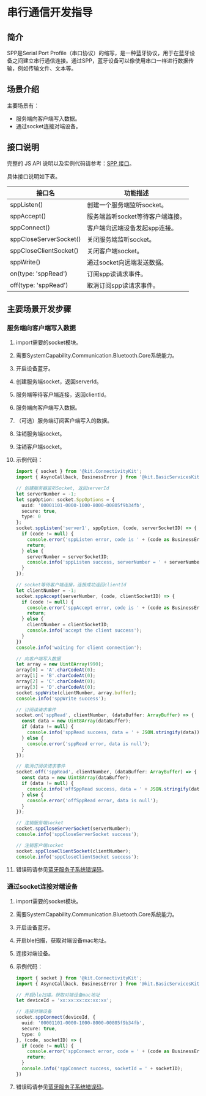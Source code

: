 # 串行通信开发指导

## 简介
SPP是Serial Port Profile（串口协议）的缩写，是一种蓝牙协议，用于在蓝牙设备之间建立串行通信连接。通过SPP，蓝牙设备可以像使用串口一样进行数据传输，例如传输文件、文本等。

## 场景介绍

主要场景有：
- 服务端向客户端写入数据。
- 通过socket连接对端设备。

## 接口说明

完整的 JS API 说明以及实例代码请参考：[SPP 接口](../../reference/apis-connectivity-kit/js-apis-bluetooth-socket.md)。

具体接口说明如下表。

| 接口名                             | 功能描述                                                                       |
| ---------------------------------- | ------------------------------------------------------------------------------ |
| sppListen()                        | 创建一个服务端监听socket。                                                       |
| sppAccept()                        | 服务端监听socket等待客户端连接。                                                  |
| sppConnect()                       | 客户端向远端设备发起spp连接。                                                     |
| sppCloseServerSocket()             | 关闭服务端监听socket。                                                           |
| sppCloseClientSocket()             | 关闭客户端socket。                                                               |
| sppWrite()                         | 通过socket向远端发送数据。                                                       |
| on(type: 'sppRead')                | 订阅spp读请求事件。                                                              |
| off(type: 'sppRead')               | 取消订阅spp读请求事件。                                                           |

## 主要场景开发步骤

### 服务端向客户端写入数据
1. import需要的socket模块。
2. 需要SystemCapability.Communication.Bluetooth.Core系统能力。
3. 开启设备蓝牙。
4. 创建服务端socket，返回serverId。
5. 服务端等待客户端连接，返回clientId。
6. 服务端向客户端写入数据。
7. （可选）服务端订阅客户端写入的数据。
8. 注销服务端socket。
9. 注销客户端socket。
10. 示例代码：

    ```ts
    import { socket } from '@kit.ConnectivityKit';
    import { AsyncCallback, BusinessError } from '@kit.BasicServicesKit';

    // 创建服务器监听Socket, 返回serverId
    let serverNumber = -1;
    let sppOption: socket.SppOptions = {
      uuid: '00001101-0000-1000-8000-00805f9b34fb',
      secure: true,
      type: 0
    };
    socket.sppListen('server1', sppOption, (code, serverSocketID) => {
      if (code != null) {
        console.error('sppListen error, code is ' + (code as BusinessError).code);
        return;
      } else {
        serverNumber = serverSocketID;
        console.info('sppListen success, serverNumber = ' + serverNumber);
      }
    });

    // socket等待客户端连接，连接成功返回clientId
    let clientNumber = -1;
    socket.sppAccept(serverNumber, (code, clientSocketID) => {
      if (code != null) {
        console.error('sppAccept error, code is ' + (code as BusinessError).code);
        return;
      } else {
        clientNumber = clientSocketID;
        console.info('accept the client success');
      }
    })
    console.info('waiting for client connection');

    // 向客户端写入数据
    let array = new Uint8Array(990);
    array[0] = 'A'.charCodeAt(0);
    array[1] = 'B'.charCodeAt(0);
    array[2] = 'C'.charCodeAt(0);
    array[3] = 'D'.charCodeAt(0);
    socket.sppWrite(clientNumber, array.buffer);
    console.info('sppWrite success');

    // 订阅读请求事件
    socket.on('sppRead', clientNumber, (dataBuffer: ArrayBuffer) => {
      const data = new Uint8Array(dataBuffer);
      if (data != null) {
        console.info('sppRead success, data = ' + JSON.stringify(data));
      } else {
        console.error('sppRead error, data is null');
      }
    });

    // 取消订阅读请求事件
    socket.off('sppRead', clientNumber, (dataBuffer: ArrayBuffer) => {
      const data = new Uint8Array(dataBuffer);
      if (data != null) {
        console.info('offSppRead success, data = ' + JSON.stringify(data));
      } else {
        console.error('offSppRead error, data is null');
      }
    });

    // 注销服务端socket
    socket.sppCloseServerSocket(serverNumber);
    console.info('sppCloseServerSocket success');

    // 注销客户端socket
    socket.sppCloseClientSocket(clientNumber);
    console.info('sppCloseClientSocket success');
    ```

11. 错误码请参见[蓝牙服务子系统错误码](../../reference/apis-connectivity-kit/errorcode-bluetoothManager.md)。

### 通过socket连接对端设备
1. import需要的socket模块。
2. 需要SystemCapability.Communication.Bluetooth.Core系统能力。
3. 开启设备蓝牙。
4. 开启ble扫描，获取对端设备mac地址。
5. 连接对端设备。
6. 示例代码：

    ```ts
    import { socket } from '@kit.ConnectivityKit';
    import { AsyncCallback, BusinessError } from '@kit.BasicServicesKit';

    // 开启ble扫描，获取对端设备mac地址
    let deviceId = 'xx:xx:xx:xx:xx:xx';

    // 连接对端设备
    socket.sppConnect(deviceId, {
      uuid: '00001101-0000-1000-8000-00805f9b34fb',
      secure: true,
      type: 0
    }, (code, socketID) => {
      if (code != null) {
        console.error('sppConnect error, code = ' + (code as BusinessError).code);
        return;
      }
      console.info('sppConnect success, socketId = ' + socketID);
    })
    ```

7. 错误码请参见[蓝牙服务子系统错误码](../../reference/apis-connectivity-kit/errorcode-bluetoothManager.md)。